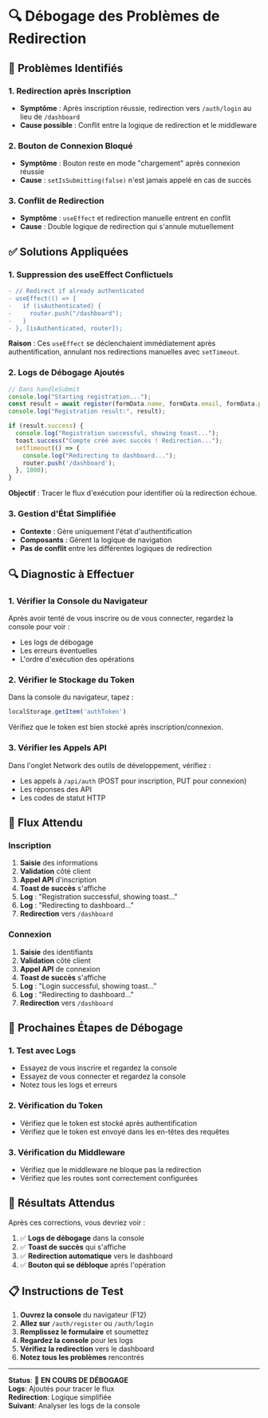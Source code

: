 # 🔍 Débogage des Problèmes de Redirection

## 🚨 **Problèmes Identifiés**

### **1. Redirection après Inscription**
- **Symptôme** : Après inscription réussie, redirection vers `/auth/login` au lieu de `/dashboard`
- **Cause possible** : Conflit entre la logique de redirection et le middleware

### **2. Bouton de Connexion Bloqué**
- **Symptôme** : Bouton reste en mode "chargement" après connexion réussie
- **Cause** : `setIsSubmitting(false)` n'est jamais appelé en cas de succès

### **3. Conflit de Redirection**
- **Symptôme** : `useEffect` et redirection manuelle entrent en conflit
- **Cause** : Double logique de redirection qui s'annule mutuellement

## ✅ **Solutions Appliquées**

### **1. Suppression des useEffect Conflictuels**
```diff
- // Redirect if already authenticated
- useEffect(() => {
-   if (isAuthenticated) {
-     router.push("/dashboard");
-   }
- }, [isAuthenticated, router]);
```

**Raison** : Ces `useEffect` se déclenchaient immédiatement après authentification, annulant nos redirections manuelles avec `setTimeout`.

### **2. Logs de Débogage Ajoutés**
```javascript
// Dans handleSubmit
console.log("Starting registration...");
const result = await register(formData.name, formData.email, formData.password);
console.log("Registration result:", result);

if (result.success) {
  console.log("Registration successful, showing toast...");
  toast.success("Compte créé avec succès ! Redirection...");
  setTimeout(() => {
    console.log("Redirecting to dashboard...");
    router.push('/dashboard');
  }, 1000);
}
```

**Objectif** : Tracer le flux d'exécution pour identifier où la redirection échoue.

### **3. Gestion d'État Simplifiée**
- **Contexte** : Gère uniquement l'état d'authentification
- **Composants** : Gèrent la logique de navigation
- **Pas de conflit** entre les différentes logiques de redirection

## 🔍 **Diagnostic à Effectuer**

### **1. Vérifier la Console du Navigateur**
Après avoir tenté de vous inscrire ou de vous connecter, regardez la console pour voir :
- Les logs de débogage
- Les erreurs éventuelles
- L'ordre d'exécution des opérations

### **2. Vérifier le Stockage du Token**
Dans la console du navigateur, tapez :
```javascript
localStorage.getItem('authToken')
```
Vérifiez que le token est bien stocké après inscription/connexion.

### **3. Vérifier les Appels API**
Dans l'onglet Network des outils de développement, vérifiez :
- Les appels à `/api/auth` (POST pour inscription, PUT pour connexion)
- Les réponses des API
- Les codes de statut HTTP

## 🚀 **Flux Attendu**

### **Inscription**
1. **Saisie** des informations
2. **Validation** côté client
3. **Appel API** d'inscription
4. **Toast de succès** s'affiche
5. **Log** : "Registration successful, showing toast..."
6. **Log** : "Redirecting to dashboard..."
7. **Redirection** vers `/dashboard`

### **Connexion**
1. **Saisie** des identifiants
2. **Validation** côté client
3. **Appel API** de connexion
4. **Toast de succès** s'affiche
5. **Log** : "Login successful, showing toast..."
6. **Log** : "Redirecting to dashboard..."
7. **Redirection** vers `/dashboard`

## 🔧 **Prochaines Étapes de Débogage**

### **1. Test avec Logs**
- Essayez de vous inscrire et regardez la console
- Essayez de vous connecter et regardez la console
- Notez tous les logs et erreurs

### **2. Vérification du Token**
- Vérifiez que le token est stocké après authentification
- Vérifiez que le token est envoyé dans les en-têtes des requêtes

### **3. Vérification du Middleware**
- Vérifiez que le middleware ne bloque pas la redirection
- Vérifiez que les routes sont correctement configurées

## 🎯 **Résultats Attendus**

Après ces corrections, vous devriez voir :
1. ✅ **Logs de débogage** dans la console
2. ✅ **Toast de succès** qui s'affiche
3. ✅ **Redirection automatique** vers le dashboard
4. ✅ **Bouton qui se débloque** après l'opération

## 📋 **Instructions de Test**

1. **Ouvrez la console** du navigateur (F12)
2. **Allez sur** `/auth/register` ou `/auth/login`
3. **Remplissez le formulaire** et soumettez
4. **Regardez la console** pour les logs
5. **Vérifiez la redirection** vers le dashboard
6. **Notez tous les problèmes** rencontrés

---

**Status**: 🔧 **EN COURS DE DÉBOGAGE**  
**Logs**: Ajoutés pour tracer le flux  
**Redirection**: Logique simplifiée  
**Suivant**: Analyser les logs de la console
